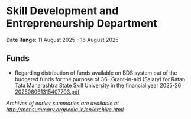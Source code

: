 # Skill Development and Entrepreneurship Department

**Date Range**: 11 August 2025 - 16 August 2025


## Funds
- Regarding distribution of funds available on BDS system out of the budgeted funds for the purpose of 36- Grant-in-aid (Salary) for Ratan Tata Maharashtra State Skill University in the financial year 2025-26\
  [202508061315407703.pdf](https://gr.maharashtra.gov.in/Site/Upload/Government%20Resolutions/English/202508061315407703.pdf)


*Archives of earlier summaries are available at http://mahsummary.orgpedia.in/en/archive.html*
